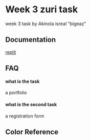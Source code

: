 
# Week 3 zuri task 

week 3 task by Akinola isreal "bigeaz"


## Documentation

[replit](https://replit.com/@BigEaz01/registration#registration/index.h)


## FAQ

#### what is the task

a portfolio 

#### what is the second task

a registration form

## Color Reference


